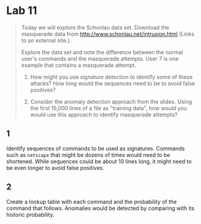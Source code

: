 Lab 11
==============================

> Today we will explore the Schonlau data set. Download the masquerade data from http://www.schonlau.net/intrusion.html (Links to an external site.).
> 
> Explore the data set and note the difference between the normal user's commands and the masquerade attempts.  User 7 is one example that contains a masquerade attempt.
> 
> 1) How might you use signature detection to identify some of these attacks?  How long would the sequences need to be to avoid false positives?
> 
> 2) Consider the anomaly detection approach from the slides.  Using the first 15,000 lines of a file as "training data", how would you would use this approach to identify masquerade attempts?

## 1

Identify sequences of commands to be used as signatures. Commands such as `netscape` that might be dozens of times would need to be shortened. While sequences could be about 10 lines long, it might need to be even longer to avoid false positives.

## 2

Create a lookup table with each command and the probability of the command that follows. Anomalies would be detected by comparing with its historic probability.
